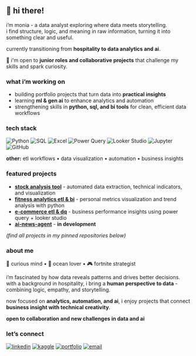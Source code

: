 ## 🌸 hi there!
i’m monia - a data analyst exploring where data meets storytelling.
<br>i find structure, logic, and meaning in raw information, turning it into something clear and useful.

currently transitioning from **hospitality to data analytics and ai**.  

🤝 i'm open to **junior roles and collaborative projects** that challenge my skills and spark curiosity.  

### what i’m working on  
- building portfolio projects that turn data into **practical insights**  
- learning **ml & gen ai** to enhance analytics and automation  
- strengthening skills in **python, sql, and bi tools** for clean, efficient data workflows  

### tech stack  
![Python](https://img.shields.io/badge/Python-000000?style=for-the-badge&logo=python&logoColor=white)
![SQL](https://img.shields.io/badge/SQL-000000?style=for-the-badge&logo=postgresql&logoColor=white)
![Excel](https://img.shields.io/badge/Excel-000000?style=for-the-badge&logo=microsoft-excel&logoColor=white)
![Power Query](https://img.shields.io/badge/Power%20Query-000000?style=for-the-badge&logo=microsoft&logoColor=white)
![Looker Studio](https://img.shields.io/badge/Looker%20Studio-000000?style=for-the-badge&logo=looker&logoColor=white)
![Jupyter](https://img.shields.io/badge/Jupyter-000000?style=for-the-badge&logo=jupyter&logoColor=white)
![GitHub](https://img.shields.io/badge/GitHub-000000?style=for-the-badge&logo=github&logoColor=white)

**other:** etl workflows • data visualization • automation • business insights  

### featured projects  
- [**stock analysis tool**](https://github.com/moniburnejko/stock-analysis-tool) - automated data extraction, technical indicators, and visualization  
- [**fitness analytics etl & bi**](https://github.com/moniburnejko/fitness-analytics-etl-bi) - personal metrics visualization and trend analysis with python  
- [**e-commerce etl & dq**](https://github.com/moniburnejko/ecommerce-etl-dq) - business performance insights using power query + looker studio
- [**ai-news-agent**](https://github.com/moniburnejko/ai-news-agent) - **in development**

*(find all projects in my pinned repositories below)*  

### about me  
👀 curious mind • 🌊 ocean lover • 🎮 fortnite strategist  

i’m fascinated by how data reveals patterns and drives better decisions.  
with a background in hospitality, i bring a **human perspective to data** - combining logic, empathy, and storytelling.  

now focused on **analytics, automation, and ai**, i enjoy projects that connect **business insight with technical creativity**.  

**open to collaboration and new challenges in data and ai**  

### let’s connect  
[![linkedin](https://img.shields.io/badge/linkedin-000000?style=for-the-badge&logo=linkedin&logoColor=white)](https://www.linkedin.com/in/monika-burnejko-9301a1357/) [![kaggle](https://img.shields.io/badge/kaggle-000000?style=for-the-badge&logo=kaggle&logoColor=white)](https://www.kaggle.com/monikaburnejko) [![portfolio](https://img.shields.io/badge/portfolio-000000?style=for-the-badge&logo=notion&logoColor=white)](https://www.notion.so/monikaburnejko/Data-Analytics-Portfolio-2761bac67ca9807298aee038976f0085) [![email](https://img.shields.io/badge/email-000000?style=for-the-badge&logo=gmail&logoColor=white)](mailto:moniaburnejko@gmail.com)
